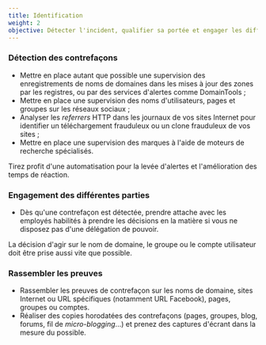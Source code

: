 ```yaml
---
title: Identification
weight: 2
objective: Détecter l'incident, qualifier sa portée et engager les différentes parties.
---
```

### Détection des contrefaçons

- Mettre en place autant que possible une supervision des enregistrements de noms de domaines dans les mises à jour des zones par les registres, ou par des services d'alertes comme DomainTools ;
- Mettre en place une supervision des noms d'utilisateurs, pages et groupes sur les réseaux sociaux ;
- Analyser les *referrers* HTTP dans les journaux de vos sites Internet pour identifier un téléchargement frauduleux ou un clone frauduleux de vos sites ;
- Mettre en place une supervision des marques à l'aide de moteurs de recherche spécialisés.

Tirez profit d'une automatisation pour la levée d'alertes et l'amélioration des temps de réaction.

### Engagement des différentes parties

- Dès qu'une contrefaçon est détectée, prendre attache avec les employés habilités à prendre les décisions en la matière si vous ne disposez pas d'une délégation de pouvoir.

La décision d'agir sur le nom de domaine, le groupe ou le compte utilisateur doit être prise aussi vite que possible.

### Rassembler les preuves

- Rassembler les preuves de contrefaçon sur les noms de domaine, sites Internet ou URL spécifiques (notamment URL Facebook), pages, groupes ou comptes.
- Réaliser des copies horodatées des contrefaçons (pages, groupes, blog, forums, fil de *micro-blogging*...) et prenez des captures d'écrant dans la mesure du possible.
